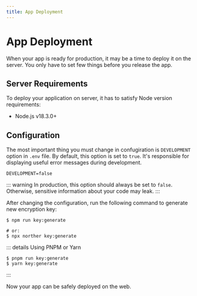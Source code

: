 ```yaml
---
title: App Deployment
---
```


# App Deployment

When your app is ready for production, it may be a time to deploy it on the server. You only have to set few things before you release the app.

## Server Requirements

To deploy your application on server, it has to satisfy Node version requirements:

- Node.js v18.3.0+

## Configuration

The most important thing you must change in confugiration is `DEVELOPMENT` option in `.env` file. By default, this option is set to `true`. It's responsible for displaying useful error messages during development.

```
DEVELOPMENT=false
```

::: warning
In production, this option should always be set to `false`. Otherwise, sensitive information about your code may leak.
:::

After changing the configuration, run the following command to generate new encryption key:

```shell
$ npm run key:generate

# or:
$ npx norther key:generate
```

::: details Using PNPM or Yarn
```shell
$ pnpm run key:generate
$ yarn key:generate
```
:::

Now your app can be safely deployed on the web.
